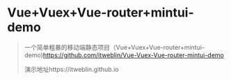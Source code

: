# Vue+Vuex+Vue-router+mintui-demo

> 一个简单粗暴的移动端静态项目（Vue+Vuex+Vue-router+mintui-demo)https://github.com/itweblin/Vue-Vuex-Vue-router-mintui-demo
>
> 演示地址https://itweblin.github.io


